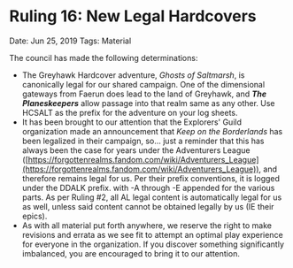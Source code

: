 # Ruling 16: New Legal Hardcovers

Date: Jun 25, 2019
Tags: Material

The council has made the following determinations:

- The Greyhawk Hardcover adventure, *Ghosts of Saltmarsh*, is canonically legal for our shared campaign. One of the dimensional gateways from Faerun does lead to the land of Greyhawk, and ***The Planeskeepers*** allow passage into that realm same as any other. Use HCSALT as the prefix for the adventure on your log sheets.
- It has been brought to our attention that the Explorers' Guild organization made an announcement that *Keep on the Borderlands* has been legalized in their campaign, so... just a reminder that this has always been the case for years under the Adventurers League ([https://forgottenrealms.fandom.com/wiki/Adventurers_League](https://forgottenrealms.fandom.com/wiki/Adventurers_League)), and therefore remains legal for us. Per their prefix conventions, it is logged under the DDALK prefix. with -A through -E appended for the various parts. As per Ruling #2, all AL legal content is automatically legal for us as well, unless said content cannot be obtained legally by us (IE their epics).
- As with all material put forth anywhere, we reserve the right to make revisions and errata as we see fit to attempt an optimal play experience for everyone in the organization. If you discover something significantly imbalanced, you are encouraged to bring it to our attention.